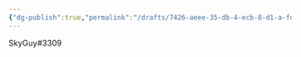 ```yaml
---
{"dg-publish":true,"permalink":"/drafts/7426-aeee-35-db-4-ecb-8-d1-a-fdb-85158-d04-c/","dgHomeLink":true,"dgPassFrontmatter":false}
---
```



SkyGuy#3309